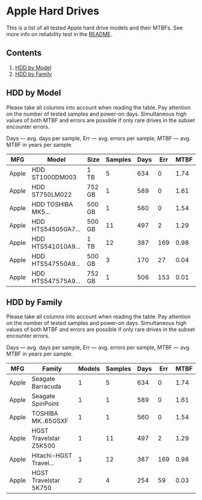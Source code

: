 Apple Hard Drives
=================

This is a list of all tested Apple hard drive models and their MTBFs. See more
info on reliability test in the [README](https://github.com/linuxhw/SMART).

Contents
--------

1. [ HDD by Model  ](#hdd-by-model)
2. [ HDD by Family ](#hdd-by-family)

HDD by Model
------------

Please take all columns into account when reading the table. Pay attention on the
number of tested samples and power-on days. Simultaneous high values of both MTBF
and errors are possible if only rare drives in the subset encounter errors.

Days   — avg. days per sample,
Err    — avg. errors per sample,
MTBF   — avg. MTBF in years per sample.

| MFG       | Model              | Size   | Samples | Days  | Err   | MTBF   |
|-----------|--------------------|--------|---------|-------|-------|--------|
| Apple     | HDD ST1000DM003    | 1 TB   | 5       | 634   | 0     | 1.74   |
| Apple     | HDD ST750LM022     | 752 GB | 1       | 589   | 0     | 1.61   |
| Apple     | HDD TOSHIBA MK5... | 500 GB | 1       | 560   | 0     | 1.54   |
| Apple     | HDD HTS545050A7... | 500 GB | 11      | 497   | 2     | 1.29   |
| Apple     | HDD HTS541010A9... | 1 TB   | 12      | 387   | 169   | 0.98   |
| Apple     | HDD HTS547550A9... | 500 GB | 3       | 170   | 27    | 0.04   |
| Apple     | HDD HTS547575A9... | 752 GB | 1       | 506   | 153   | 0.01   |

HDD by Family
-------------

Please take all columns into account when reading the table. Pay attention on the
number of tested samples and power-on days. Simultaneous high values of both MTBF
and errors are possible if only rare drives in the subset encounter errors.

Days   — avg. days per sample,
Err    — avg. errors per sample,
MTBF   — avg. MTBF in years per sample.

| MFG       | Family                 | Models | Samples | Days  | Err   | MTBF   |
|-----------|------------------------|--------|---------|-------|-------|--------|
| Apple     | Seagate Barracuda      | 1      | 5       | 634   | 0     | 1.74   |
| Apple     | Seagate SpinPoint      | 1      | 1       | 589   | 0     | 1.61   |
| Apple     | TOSHIBA MK..65GSXF     | 1      | 1       | 560   | 0     | 1.54   |
| Apple     | HGST Travelstar Z5K500 | 1      | 11      | 497   | 2     | 1.29   |
| Apple     | Hitachi-HGST Travel... | 1      | 12      | 387   | 169   | 0.98   |
| Apple     | HGST Travelstar 5K750  | 2      | 4       | 254   | 59    | 0.03   |
